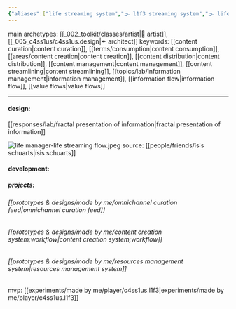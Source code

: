 ```yaml
---
{"aliases":["life streaming system","🌫 l1f3 streaming system","🌫 life streaming system","🌫 LSS","L1F3 streaming system"],"created in":"2022-02-05T11:38:47-03:00","last tended to":"2024-10-12T18:47:47-03:00","tags":["project","l1f3","🌱"],"dg-publish":true,"notestage":["🌱"],"permalink":"/004-l1-f3/l1f3-streaming-system/","dgPassFrontmatter":true,"created":"2022-02-05T11:38:47.503-03:00","updated":"2024-10-12T18:47:47.967-03:00"}
---
```


main archetypes: [[_002_toolkit/classes/artist\|🎨 artist]], [[_005_c4ss1us/c4ss1us.design\|✒ architect]]
keywords: [[content curation\|content curation]], [[terms/consumption\|content consumption]], [[areas/content creation\|content creation]], [[content distribution\|content distribution]], [[content management\|content management]], [[content streamlining\|content streamlining]], [[topics/lab/information management\|information management]], [[information flow\|information flow]], [[value flows\|value flows]]

---

#### design:

[[responses/lab/fractal presentation of information\|fractal presentation of information]]


![life manager-life streaming flow.jpeg](/img/user/images/models%20&%20frameworks/life%20manager-life%20streaming%20flow.jpeg)
source: [[people/friends/ísis schuarts\|ísis schuarts]]

#### development:



##### projects:

###### [[prototypes & designs/made by me/omnichannel curation feed\|omnichannel curation feed]]

###### [[prototypes & designs/made by me/content creation system;workflow\|content creation system;workflow]]

###### [[prototypes & designs/made by me/resources management system\|resources management system]]

mvp: [[experiments/made by me/player/c4ss1us.l1f3\|experiments/made by me/player/c4ss1us.l1f3]]